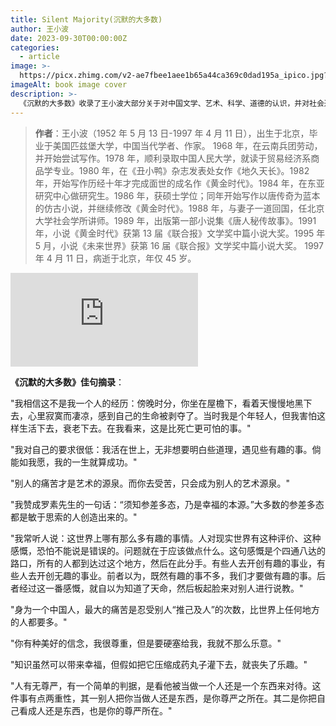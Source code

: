 ```yaml
---
title: Silent Majority(沉默的大多数)
author: 王小波
date: 2023-09-30T00:00:00Z
categories:
  - article
image: >-
  https://picx.zhimg.com/v2-ae7fbee1aee1b65a44ca369c0dad195a_ipico.jpg?source=172ae18b
imageAlt: book image cover
description: >-
  《沉默的大多数》收录了王小波大部分关于对中国文学、艺术、科学、道德的认识，并对社会道德伦理、国学、新儒家、个体尊严以及小说、艺术等方面进行了剖析，有着深刻的理性认知，而理性的思考也是该书的一大特点。
---
```

> **作者**：王小波（1952 年 5 月 13 日-1997 年 4 月 11 日），出生于北京，毕业于美国匹兹堡大学，中国当代学者、作家。 1968 年，在云南兵团劳动，并开始尝试写作。1978 年，顺利录取中国人民大学，就读于贸易经济系商品学专业。1980 年，在《丑小鸭》杂志发表处女作《地久天长》。1982 年，开始写作历经十年才完成面世的成名作《黄金时代》。1984 年，在东亚研究中心做研究生。1986 年，获硕士学位；同年开始写作以唐传奇为蓝本的仿古小说，并继续修改《黄金时代》。1988 年，与妻子一道回国，任北京大学社会学所讲师。1989 年，出版第一部小说集《唐人秘传故事》。1991 年，小说《黄金时代》获第 13 届《联合报》文学奖中篇小说大奖。1995 年 5 月，小说《未来世界》获第 16 届《联合报》文学奖中篇小说大奖。 1997 年 4 月 11 日，病逝于北京，年仅 45 岁。

<iframe src="https://www.youtube-nocookie.com/embed/qurIuunAz9M?si=wnM57YsQ9q1shIEl" title="YouTube video player" frameborder="0" allow="accelerometer; autoplay; clipboard-write; encrypted-media; gyroscope; picture-in-picture; web-share" allowfullscreen></iframe>

**《沉默的大多数》佳句摘录**：

"我相信这不是我一个人的经历：傍晚时分，你坐在屋檐下，看着天慢慢地黑下去，心里寂寞而凄凉，感到自己的生命被剥夺了。当时我是个年轻人，但我害怕这样生活下去，衰老下去。在我看来，这是比死亡更可怕的事。"

"我对自己的要求很低：我活在世上，无非想要明白些道理，遇见些有趣的事。倘能如我愿，我的一生就算成功。"

"别人的痛苦才是艺术的源泉。而你去受苦，只会成为别人的艺术源泉。"

"我赞成罗素先生的一句话：“须知参差多态，乃是幸福的本源。”大多数的参差多态都是敏于思索的人创造出来的。"

"我常听人说：这世界上哪有那么多有趣的事情。人对现实世界有这种评价、这种感慨，恐怕不能说是错误的。问题就在于应该做点什么。这句感慨是个四通八达的路口，所有的人都到达过这个地方，然后在此分手。有些人去开创有趣的事业，有些人去开创无趣的事业。前者以为，既然有趣的事不多，我们才要做有趣的事。后者经过这一番感慨，就自以为知道了天命，然后板起脸来对别人进行说教。"

"身为一个中国人，最大的痛苦是忍受别人“推己及人”的次数，比世界上任何地方的人都要多。"

"你有种美好的信念，我很尊重，但是要硬塞给我，我就不那么乐意。"

"知识虽然可以带来幸福，但假如把它压缩成药丸子灌下去，就丧失了乐趣。"

"人有无尊严，有一个简单的判据，是看他被当做一个人还是一个东西来对待。这件事有点两重性，其一别人把你当做人还是东西，是你尊严之所在。其二是你把自己看成人还是东西，也是你的尊严所在。"